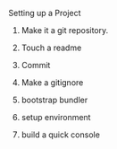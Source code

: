 Setting up a Project

1. Make it a git repository.

2. Touch a readme

3. Commit

4. Make a gitignore

5. bootstrap bundler

6. setup environment

7. build a quick console